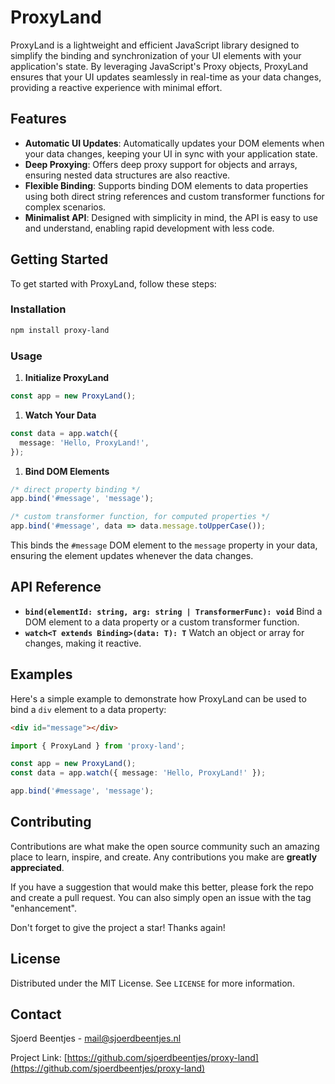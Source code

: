 # ProxyLand

ProxyLand is a lightweight and efficient JavaScript library designed to simplify the binding and synchronization of your UI elements with your application's state. By leveraging JavaScript's Proxy objects, ProxyLand ensures that your UI updates seamlessly in real-time as your data changes, providing a reactive experience with minimal effort.

## Features

- **Automatic UI Updates**: Automatically updates your DOM elements when your data changes, keeping your UI in sync with your application state.
- **Deep Proxying**: Offers deep proxy support for objects and arrays, ensuring nested data structures are also reactive.
- **Flexible Binding**: Supports binding DOM elements to data properties using both direct string references and custom transformer functions for complex scenarios.
- **Minimalist API**: Designed with simplicity in mind, the API is easy to use and understand, enabling rapid development with less code.

## Getting Started

To get started with ProxyLand, follow these steps:

### Installation

``` bash
npm install proxy-land
```

### Usage

1. **Initialize ProxyLand**

``` typescript
const app = new ProxyLand();
```

1. **Watch Your Data**

``` typescript
const data = app.watch({
  message: 'Hello, ProxyLand!',
});
```

1. **Bind DOM Elements**

``` typescript
/* direct property binding */
app.bind('#message', 'message');

/* custom transformer function, for computed properties */
app.bind('#message', data => data.message.toUpperCase());
```

This binds the `#message` DOM element to the `message` property in your data, ensuring the element updates whenever the data changes.

## API Reference

- **`bind(elementId: string, arg: string | TransformerFunc): void`**
  Bind a DOM element to a data property or a custom transformer function.
- **`watch<T extends Binding>(data: T): T`**
  Watch an object or array for changes, making it reactive.

## Examples

Here's a simple example to demonstrate how ProxyLand can be used to bind a `div` element to a data property:

``` html
<div id="message"></div>
```

``` typescript
import { ProxyLand } from 'proxy-land';

const app = new ProxyLand();
const data = app.watch({ message: 'Hello, ProxyLand!' });

app.bind('#message', 'message');
```

## Contributing

Contributions are what make the open source community such an amazing place to learn, inspire, and create. Any contributions you make are **greatly appreciated**.

If you have a suggestion that would make this better, please fork the repo and create a pull request. You can also simply open an issue with the tag "enhancement".

Don't forget to give the project a star! Thanks again!

## License

Distributed under the MIT License. See `LICENSE` for more information.

## Contact

Sjoerd Beentjes - [mail@sjoerdbeentjes.nl](mailto:mail@sjoerdbeentjes.nl)

Project Link: [https://github.com/sjoerdbeentjes/proxy-land](https://github.com/sjoerdbeentjes/proxy-land)
